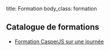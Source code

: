 title: Formation
body_class: formation

## Catalogue de formations

- [Formation CasperJS sur une journée](/formation/casperjs/)
